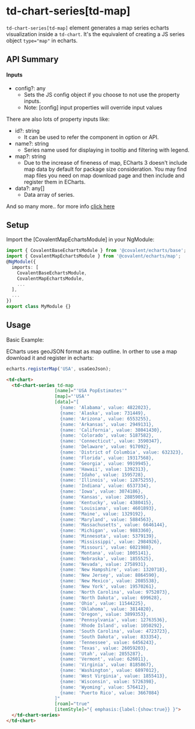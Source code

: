# td-chart-series[td-map]

`td-chart-series[td-map]` element generates a map series echarts visualization inside a `td-chart`. It's the equivalent of creating a JS series object `type="map"` in echarts.

## API Summary

#### Inputs

+ config?: any
  + Sets the JS config object if you choose to not use the property inputs.
  + Note: [config] input properties will override input values

There are also lots of property inputs like:

+ id?: string
  + It can be used to refer the component in option or API.
+ name?: string
  + Series name used for displaying in tooltip and filtering with legend.
+ map?: string
  + Due to the increase of fineness of map, ECharts 3 doesn't include map data by default for package size consideration. You may find map files you need on map download page and then include and register them in ECharts.
+ data?: any[]
  + Data array of series.

And so many more.. for more info [click here](https://echarts.apache.org/en/option.html#series-map)

## Setup

Import the [CovalentMapEchartsModule] in your NgModule:

```typescript
import { CovalentBaseEchartsModule } from '@covalent/echarts/base';
import { CovalentMapEchartsModule } from '@covalent/echarts/map';
@NgModule({
  imports: [
    CovalentBaseEchartsModule,
    CovalentMapEchartsModule,
    ...
  ],
  ...
})
export class MyModule {}
```

## Usage

Basic Example:

ECharts uses geoJSON format as map outline. In orther to use a map download it and register in echarts:

```typescript
echarts.registerMap('USA', usaGeoJson);
```

```html
<td-chart>
  <td-chart-series td-map
                  [name]="'USA PopEstimates'"
                  [map]="'USA'"
                  [data]="[
                    {name: 'Alabama', value: 4822023},
                    {name: 'Alaska', value: 731449},
                    {name: 'Arizona', value: 6553255},
                    {name: 'Arkansas', value: 2949131},
                    {name: 'California', value: 38041430},
                    {name: 'Colorado', value: 5187582},
                    {name: 'Connecticut', value: 3590347},
                    {name: 'Delaware', value: 917092},
                    {name: 'District of Columbia', value: 632323},
                    {name: 'Florida', value: 19317568},
                    {name: 'Georgia', value: 9919945},
                    {name: 'Hawaii', value: 1392313},
                    {name: 'Idaho', value: 1595728},
                    {name: 'Illinois', value: 12875255},
                    {name: 'Indiana', value: 6537334},
                    {name: 'Iowa', value: 3074186},
                    {name: 'Kansas', value: 2885905},
                    {name: 'Kentucky', value: 4380415},
                    {name: 'Louisiana', value: 4601893},
                    {name: 'Maine', value: 1329192},
                    {name: 'Maryland', value: 5884563},
                    {name: 'Massachusetts', value: 6646144},
                    {name: 'Michigan', value: 9883360},
                    {name: 'Minnesota', value: 5379139},
                    {name: 'Mississippi', value: 2984926},
                    {name: 'Missouri', value: 6021988},
                    {name: 'Montana', value: 1005141},
                    {name: 'Nebraska', value: 1855525},
                    {name: 'Nevada', value: 2758931},
                    {name: 'New Hampshire', value: 1320718},
                    {name: 'New Jersey', value: 8864590},
                    {name: 'New Mexico', value: 2085538},
                    {name: 'New York', value: 19570261},
                    {name: 'North Carolina', value: 9752073},
                    {name: 'North Dakota', value: 699628},
                    {name: 'Ohio', value: 11544225},
                    {name: 'Oklahoma', value: 3814820},
                    {name: 'Oregon', value: 3899353},
                    {name: 'Pennsylvania', value: 12763536},
                    {name: 'Rhode Island', value: 1050292},
                    {name: 'South Carolina', value: 4723723},
                    {name: 'South Dakota', value: 833354},
                    {name: 'Tennessee', value: 6456243},
                    {name: 'Texas', value: 26059203},
                    {name: 'Utah', value: 2855287},
                    {name: 'Vermont', value: 626011},
                    {name: 'Virginia', value: 8185867},
                    {name: 'Washington', value: 6897012},
                    {name: 'West Virginia', value: 1855413},
                    {name: 'Wisconsin', value: 5726398},
                    {name: 'Wyoming', value: 576412},
                    {name: 'Puerto Rico', value: 3667084}
                  ]"
                  [roam]="true"
                  [itemStyle]="{ emphasis:{label:{show:true}} }">
  </td-chart-series>
</td-chart>
```
